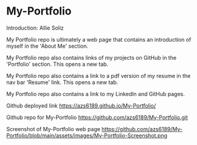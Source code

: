 # My-Portfolio
Introduction: Allie Soliz

My Portfolio repo is ultimately a web page that contains an introduction of myself in the 'About Me' section. 

My Portfolio repo also contains links of my projects on GitHub in the 'Portfolio' section. This opens a new tab.

My Portfolio repo also contains a link to a pdf version of my resume in the nav bar 'Resume' link. This opens a new tab.

My Portfolio repo also contains a link to my LinkedIn and GitHub pages.


Github deployed link
https://azs6189.github.io/My-Portfolio/

Github repo for My-Portfolio
https://github.com/azs6189/My-Portfolio.git


Screenshot of My-Portfolio web page
https://github.com/azs6189/My-Portfolio/blob/main/assets/images/My-Portfolio-Screenshot.png